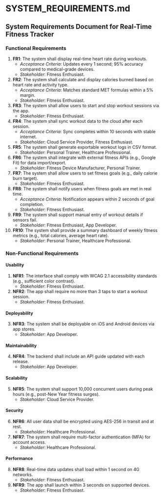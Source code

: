 # SYSTEM_REQUIREMENTS.md
## System Requirements Document for Real-Time Fitness Tracker

### Functional Requirements
1. **FR1**: The system shall display real-time heart rate during workouts.  
   - *Acceptance Criteria*: Updates every 1 second; 95% accuracy compared to medical-grade devices.  
   - *Stakeholder*: Fitness Enthusiast.
2. **FR2**: The system shall calculate and display calories burned based on heart rate and activity type.  
   - *Acceptance Criteria*: Matches standard MET formulas within a 5% margin.  
   - *Stakeholder*: Fitness Enthusiast.
3. **FR3**: The system shall allow users to start and stop workout sessions via the app.  
   - *Stakeholder*: Fitness Enthusiast.
4. **FR4**: The system shall sync workout data to the cloud after each session.  
   - *Acceptance Criteria*: Sync completes within 10 seconds with stable internet.  
   - *Stakeholder*: Cloud Service Provider, Fitness Enthusiast.
5. **FR5**: The system shall generate exportable workout logs in CSV format.  
   - *Stakeholder*: Personal Trainer, Healthcare Professional.
6. **FR6**: The system shall integrate with external fitness APIs (e.g., Google Fit) for data import/export.  
   - *Stakeholder*: Fitness Device Manufacturer, Personal Trainer.
7. **FR7**: The system shall allow users to set fitness goals (e.g., daily calorie burn target).  
   - *Stakeholder*: Fitness Enthusiast.
8. **FR8**: The system shall notify users when fitness goals are met in real time.  
   - *Acceptance Criteria*: Notification appears within 2 seconds of goal completion.  
   - *Stakeholder*: Fitness Enthusiast.
9. **FR9**: The system shall support manual entry of workout details if sensors fail.  
   - *Stakeholder*: Fitness Enthusiast, App Developer.
10. **FR10**: The system shall provide a summary dashboard of weekly fitness metrics (e.g., total calories, average heart rate).  
    - *Stakeholder*: Personal Trainer, Healthcare Professional.

### Non-Functional Requirements

#### Usability
1. **NFR1**: The interface shall comply with WCAG 2.1 accessibility standards (e.g., sufficient color contrast).  
   - *Stakeholder*: Fitness Enthusiast.
2. **NFR2**: The app shall require no more than 3 taps to start a workout session.  
   - *Stakeholder*: Fitness Enthusiast.

#### Deployability
3. **NFR3**: The system shall be deployable on iOS and Android devices via app stores.  
   - *Stakeholder*: App Developer.

#### Maintainability
4. **NFR4**: The backend shall include an API guide updated with each release.  
   - *Stakeholder*: App Developer.

#### Scalability
5. **NFR5**: The system shall support 10,000 concurrent users during peak hours (e.g., post-New Year fitness surges).  
   - *Stakeholder*: Cloud Service Provider.

#### Security
6. **NFR6**: All user data shall be encrypted using AES-256 in transit and at rest.  
   - *Stakeholder*: Healthcare Professional.
7. **NFR7**: The system shall require multi-factor authentication (MFA) for account access.  
   - *Stakeholder*: Healthcare Professional.

#### Performance
8. **NFR8**: Real-time data updates shall load within 1 second on 4G networks.  
   - *Stakeholder*: Fitness Enthusiast.
9. **NFR9**: The app shall launch within 3 seconds on supported devices.  
   - *Stakeholder*: Fitness Enthusiast.
